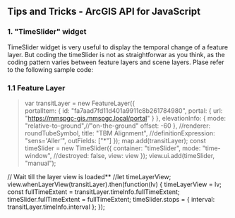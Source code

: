 ## Tips and Tricks - ArcGIS API for JavaScript

### 1. "TimeSlider" widget
TimeSlider widget is very useful to display the temporal change of a feature layer. But coding the timeSlider is not as straightforwar as you think,
as the coding pattern varies between feature layers and scene layers. Plase refer to the following sample code:
### 1.1 Feature Layer
>var transitLayer = new FeatureLayer({  
        portalItem: {
          id: "fa7aad7fd11d401a9911c8b261784980",
          portal: {
            url: "https://mmspgc-gis.mmspgc.local/portal"
          }
        },
        elevationInfo: {
          mode: "relative-to-ground",//"on-the-ground"
          offset: -60
        },
         //renderer: roundTubeSymbol,
         title: "TBM Alignment",
         //definitionExpression: "sens='Aller'",
         outFields: ["*"]
        });
        map.add(transitLayer);
                const timeSlider = new TimeSlider({
          container: "timeSlider",
          mode: "time-window",
          //destroyed: false,
          view: view
       });
       view.ui.add(timeSlider, "manual");

  // Wait till the layer view is loaded**
  //let timeLayerView;
        view.whenLayerView(transitLayer).then(function(lv) {
          timeLayerView = lv;
          const fullTimeExtent = transitLayer.timeInfo.fullTimeExtent;
          timeSlider.fullTimeExtent = fullTimeExtent;
          timeSlider.stops = {
            interval: transitLayer.timeInfo.interval
          };
}); 

